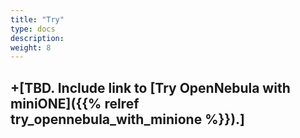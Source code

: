 ```yaml
---
title: "Try"
type: docs
description:
weight: 8
---
```


+[TBD. Include link to [Try OpenNebula with miniONE]({{% relref try_opennebula_with_minione %}}).]
---
